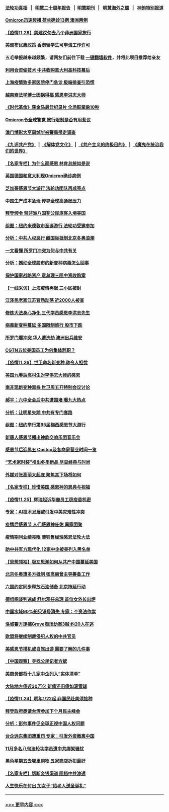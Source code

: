 #### [法轮功真相](https://github.com/gfw-breaker/truth/blob/master/README.md?t=0) &nbsp;&nbsp;|&nbsp;&nbsp; [明慧二十周年报告](https://github.com/gfw-breaker/mh-reports/blob/master/README.md?t=0) &nbsp;&nbsp;|&nbsp;&nbsp;[明慧期刊](https://github.com/gfw-breaker/mh-qikan) &nbsp;&nbsp;|&nbsp;&nbsp; [明慧海外之窗](https://github.com/gfw-breaker/mh-news/blob/master/README.md?t=0) &nbsp;&nbsp;|&nbsp;&nbsp; [神韵特别报道](https://github.com/gfw-breaker/mh-news/blob/master/shenyun.md?t=0)
#### [Omicron迅速传播 荷兰确诊13例 澳洲两例](../pages/nf4514/n13404193.md?t=11290550) 
#### [【疫情11.28】美建议勿去八个非洲国家旅行](../pages/nf4514/n13403592.md?t=11290550) 
#### [美颁布优惠政策 香港留学生可申请工作许可](../pages/nf4514/n13403184.md?t=11290550) 
#### 五毛举报越来越频繁，请网友们前往下载 [一键翻墙软件](https://github.com/gfw-breaker/ssr-accounts)，并将此项目推荐给亲友
#### [利用合资偷技术 中共收购意大利高科技幕后](../pages/nf4514/n13403016.md?t=11290550) 
#### [上海疫情致多家医院停门急诊 极端排查引恐慌](../pages/nf4514/n13402954.md?t=11290550) 
#### [越南裔法学博士因祸得福 感恩李洪志大师](../pages/nf4514/n13402101.md?t=11290550) 
#### [《时代革命》获金马最佳纪录片 全场鼓掌逾10秒](../pages/nf4514/n13402696.md?t=11290550) 
#### [Omicron令全球警觉 旅行限制是否有用惹议](../pages/nf4514/n13402956.md?t=11290550) 
#### [澳门博彩大亨周焯华被警局带走调查](../pages/nf4514/n13402860.md?t=11290550) 
#### [《九评共产党》](https://github.com/begood0513/9ping.md/blob/master/README.md) &nbsp;|&nbsp; [《解体党文化》](../../../../jtdwh.md/blob/master/README.md)  &nbsp;|&nbsp; [《共产主义的终极目的》](../../../../gczydzjmd.md/blob/master/README.md) &nbsp;|&nbsp; [《魔鬼在统治我们的世界》](../../../../mgztzwmdsj.md/blob/master/README.md) 
#### [【名家专栏】为什么而感恩 林肯总统如是说](../pages/nf4514/n13402501.md?t=11290550) 
#### [英国德国和意大利现Omicron确诊病例](../pages/nf4514/n13402630.md?t=11290550) 
#### [芝加哥感恩节大游行 法轮功团队再成亮点](../pages/nf4514/n13401438.md?t=11290550) 
#### [中国生产成本急涨 传导全球高通胀压力](../pages/nf4514/n13401992.md?t=11290550) 
#### [拜登颁令 禁非洲八国非公民旅客入境美国](../pages/nf4514/n13401683.md?t=11290550) 
#### [组图：纽约米德敦市圣诞游行 法轮功受邀参加](../pages/nf4514/n13401576.md?t=11290550) 
#### [分析：中共人权恶行 酿国际抵制北京冬奥浪潮](../pages/nf4514/n13400949.md?t=11290550) 
#### [一文看懂 所罗门冲突为何与中共有关](../pages/nf4514/n13401105.md?t=11290550) 
#### [分析：撼动全球股市的新变种病毒怎么回事](../pages/nf4514/n13400785.md?t=11290550) 
#### [保护国家战略资产 意总理三阻中资收购案](../pages/nf4514/n13401206.md?t=11290550) 
#### [【一线采访】上海疫情再起 三小区被封](../pages/nf4514/n13400955.md?t=11290550) 
#### [江泽民老家江苏官场动荡 近2000人被查](../pages/nf4514/n13401177.md?t=11290550) 
#### [修炼大法身心净化 三代学员感恩李洪志先生](../pages/nf4514/n13399631.md?t=11290550) 
#### [病毒新变种蔓延 多国限制旅行 股市下跌](../pages/nf4514/n13400309.md?t=11290550) 
#### [所罗门爆冲突 华人遭洗劫 澳洲出兵维安](../pages/nf4514/n13400278.md?t=11290550) 
#### [CGTN五位美国员工为何集体辞职？](../pages/nf4514/n13372716.md?t=11290550) 
#### [【疫情11.26】世卫命名新变种 称令人担忧](../pages/nf4514/n13400011.md?t=11290550) 
#### [美国九零后高材生对李洪志大师的感恩](../pages/nf4514/n13398997.md?t=11290550) 
#### [南非现新变种毒株 世卫周五开特别会议讨论](../pages/nf4514/n13398945.md?t=11290550) 
#### [郝平：六中全会后中共遭围堵 曝九大热点](../pages/nf4514/n13398733.md?t=11290550) 
#### [分析：让明星失踪 中共有专门套路](../pages/nf4514/n13398779.md?t=11290550) 
#### [组图：纽约举行第95届梅西感恩节大游行](../pages/nf4514/n13398798.md?t=11290550) 
#### [新唐人感恩节播出神韵交响乐团音乐会](../pages/nf4514/n13388305.md?t=11290550) 
#### [感恩节后迎黑五 Costco及各商家营业时间一览](../pages/nf4514/n13398612.md?t=11290550) 
#### [“艺术家时装”推出冬季新品  尽显经典与时尚](../pages/nf4514/n13396993.md?t=11290550) 
#### [外媒对张高丽大起底 聚焦其下场将如何](../pages/nf4514/n13398359.md?t=11290550) 
#### [【名家专栏】珍惜美国 感恩神的恩典与祝福](../pages/nf4514/n13398013.md?t=11290550) 
#### [【疫情11.25】辉瑞起诉华裔员工窃疫苗机密](../pages/nf4514/n13397608.md?t=11290550) 
#### [专家：AI技术发展或引发中美灾难性冲突](../pages/nf4514/n13397219.md?t=11290550) 
#### [疫情后感恩节 人们感恩神庇佑 阖家团聚](../pages/nf4514/n13396652.md?t=11290550) 
#### [疫情期间业绩亮眼 澳销售经理感恩法轮大法](../pages/nf4514/n13394967.md?t=11290550) 
#### [助中共军方现代化 12家中企被美列入黑名单](../pages/nf4514/n13396836.md?t=11290550) 
#### [【思想领袖】极左思潮如何从共产中国蔓延美国](../pages/nf4514/n13367534.md?t=11290550) 
#### [北京冬奥遭多方抵制 张高丽曾主导筹备工作](../pages/nf4514/n13396462.md?t=11290550) 
#### [六国约定同步释放石油储备 北京拖延行动](../pages/nf4514/n13396465.md?t=11290550) 
#### [德组阁谈判速成 舒尔茨任总理 首位女外长出炉](../pages/nf4514/n13396391.md?t=11290550) 
#### [中国水域90%船只讯号消失 专家：个资法作祟](../pages/nf4514/n13396309.md?t=11290550) 
#### [洛城警方逮捕Grove商场劫案3贼 约20人在逃](../pages/nf4514/n13394633.md?t=11290550) 
#### [欧盟将继续制裁侵犯人权的中共官员](../pages/nf4514/n13396009.md?t=11290550) 
#### [美感恩节搭机或自驾出游 需要了解的几件事](../pages/nf4514/n13396199.md?t=11290550) 
#### [【中国观察】寻找公民记者方斌](../pages/nf4514/n13396084.md?t=11290550) 
#### [美商务部将十几家中企列入“实体清单”](../pages/nf4514/n13396122.md?t=11290550) 
#### [大陆地方债近30万亿 新债还旧债如滚雪球](../pages/nf4514/n13395519.md?t=11290550) 
#### [【疫情11.24】明年1/22起 非国民赴美须接种](../pages/nf4514/n13395373.md?t=11290550) 
#### [拜登政府邀请台湾参加下个月民主峰会](../pages/nf4514/n13395032.md?t=11290550) 
#### [分析：彭帅事件促全球正视中国人权问题](../pages/nf4514/n13394767.md?t=11290550) 
#### [台企远东集团遭重罚 专家：引发外资撤离中国](../pages/nf4514/n13393811.md?t=11290550) 
#### [11月多名八旬法轮功学员遭中共绑架骚扰](../pages/nf4514/n13393861.md?t=11290550) 
#### [黑色星期五去哪里购物 五家商店折扣最好](../pages/nf4514/n13393941.md?t=11290550) 
#### [【名家专栏】切断金钱渠道 阻挡中共渗透](../pages/nf4514/n13392322.md?t=11290550) 
#### [人生快乐在付出 加女子“给老人送圣诞礼”](../pages/nf4514/n13394003.md?t=11290550) 

----
#### [ >>> 更早内容 <<< ](../indexes/nf4514-earlier.md)
